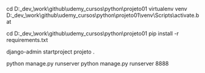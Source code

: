cd D:\_dev_\work\github\udemy_cursos\python\projeto01
virtualenv venv
D:\_dev_\work\github\udemy_cursos\python\projeto01\venv\Scripts\activate.bat

cd D:\_dev_\work\github\udemy_cursos\python\projeto01
pip install -r requirements.txt

django-admin startproject projeto .

python manage.py runserver
python manage.py runserver 8888
